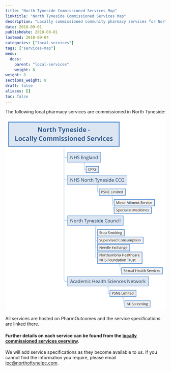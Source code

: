 ```yaml
---
title: "North Tyneside Commissioned Services Map"
linktitle: "North Tyneside Commissioned Services Map"
description: "Locally commissioned community pharmacy services for North Tyneside"
date: 2018-09-01
publishdate: 2018-09-01
lastmod: 2018-09-04
categories: ["local-services"]
tags: ["services-map"]
menu:
  docs:
    parent: "local-services"
    weight: 8
weight: 8
sections_weight: 8
draft: false
aliases: []
toc: false
---
```


The following local pharmacy services are commissioned in North Tyneside:  

![North Tyneside - Locally Commissioned Services Map](/images/services/North-Tyneside-Locally-Commissioned-Services.png)

All services are hosted on PharmOutcomes and the service specifications are linked there.  

#### Further details on each service can be found from the [locally commissioned services overview](/local-services/).

We will add service specifications as they become available to us.  If you cannot find the information you require, please email 
[lpc@northoftynelpc.com](mailto:lpc@northoftynelpc.com).  
